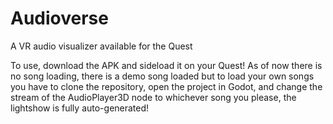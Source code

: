 # Audioverse

A VR audio visualizer available for the Quest

To use, download the APK and sideload it on your Quest!
As of now there is no song loading, there is a demo song loaded but to load your own songs you have to clone the repository, open the project in Godot, and change the stream of the AudioPlayer3D node to whichever song you please, the lightshow is fully auto-generated!

